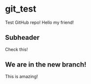 # git_test
Test GitHub repo!
Hello my friend!

## Subheader

Check this!

## We are in the new branch!

This is amazing!